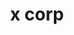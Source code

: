 ---
title                : "x corp"
layout               : timeline
permalink            : "/tag/x corp" 
tag                  : "#x corp"
---